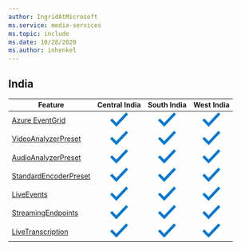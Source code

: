 ```yaml
---
author: IngridAtMicrosoft
ms.service: media-services 
ms.topic: include
ms.date: 10/28/2020
ms.author: inhenkel
---
```


<!--Feature availability in region-->
## India

| Feature | Central India | South India | West India |
| --- | :---: | :---: | :---: |
| [Azure EventGrid](../monitoring/reacting-to-media-services-events.md) |![Azure EventGrid Central India general availability](../media/azure-clouds-regions/ga.svg)  |![Azure EventGrid South India general availability](../media/azure-clouds-regions/ga.svg) |![Azure EventGrid West India general availability](../media/azure-clouds-regions/ga.svg)  |
| [VideoAnalyzerPreset](../analyze-video-audio-files-concept.md) |![VideoAnalyzerPreset Central India general availability](../media/azure-clouds-regions/ga.svg)  | ![VideoAnalyzerPreset South India general availability](../media/azure-clouds-regions/ga.svg) |![VideoAnalyzerPreset West India general availability](../media/azure-clouds-regions/ga.svg)  |
| [AudioAnalyzerPreset](../analyze-video-audio-files-concept.md) |![AudioAnalyzerPreset Central India general availability](../media/azure-clouds-regions/ga.svg)  | ![AudioAnalyzerPreset South India general availability](../media/azure-clouds-regions/ga.svg) |![AudioAnalyzerPreset West India general availability](../media/azure-clouds-regions/ga.svg)  |
| [StandardEncoderPreset](../encode-concept.md) |![StandardEncoderPreset Central India general availability](../media/azure-clouds-regions/ga.svg)  | ![StandardEncoderPreset South India general availability](../media/azure-clouds-regions/ga.svg) | ![StandardEncoderPreset West India general availability](../media/azure-clouds-regions/ga.svg)  |
| [LiveEvents](../live-streaming-overview.md) |![LiveEvents Central India general availability](../media/azure-clouds-regions/ga.svg)  | ![LiveEvents South India general availability](../media/azure-clouds-regions/ga.svg) | ![LiveEvents West India general availability](../media/azure-clouds-regions/ga.svg) |
| [StreamingEndpoints](../streaming-endpoint-concept.md) |![StreamingEndpoints Central India general availability](../media/azure-clouds-regions/ga.svg) | ![StreamingEndpoints South India general availability](../media/azure-clouds-regions/ga.svg) |![StreamingEndpoints West India general availability](../media/azure-clouds-regions/ga.svg) |
| [LiveTranscription](../live-transcription.md) |![LiveTranscription Central India general availability](../media/azure-clouds-regions/ga.svg) |![LiveTranscription South India general availability](../media/azure-clouds-regions/ga.svg) | ![LiveTranscription West India general availability](../media/azure-clouds-regions/ga.svg)  |
